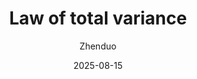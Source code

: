 ---
title: Law of total variance
date: 2025-08-15
author: Zhenduo
categories: [Statistics, General Techniques for Statistics]
tags: [Statistics, Tower property]
published: false
---